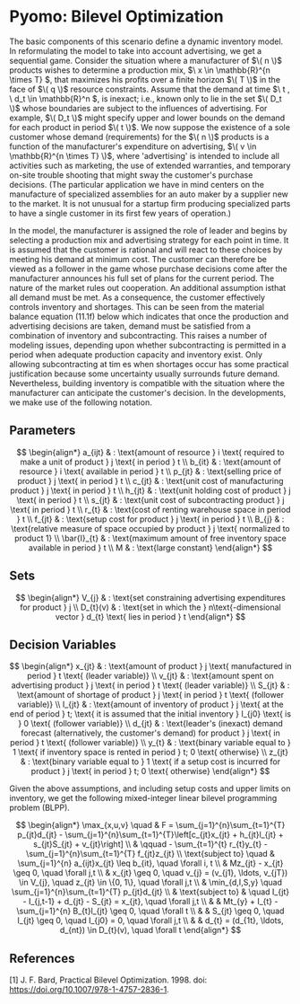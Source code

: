 # Pyomo: Bilevel Optimization

The basic components of this scenario define a dynamic inventory model. In reformulating the model to take into account advertising, we get a sequential game. Consider the situation where a manufacturer of $\( n \)$ products wishes to determine a production mix, $\ x \in \mathbb{R}^{n \times T} \$, that maximizes his profits over a finite horizon $\( T \)$ in the face of $\( q \)$ resource constraints. Assume that the demand at time $\ t \, \ d_t \in \mathbb{R}^n \$, is inexact; i.e., known only to lie in the set $\( D_t \)$ whose boundaries are subject to the influences of advertising. For example, $\( D_t \)$ might specify upper and lower bounds on the demand for each product in period $\( t \)$. We now suppose the existence of a sole customer whose demand (requirements) for the $\( n \)$ products is a function of the manufacturer's expenditure on advertising, $\( v \in \mathbb{R}^{n \times T} \)$, where 'advertising' is intended to include all activities such as marketing, the use of extended warranties, and temporary on-site trouble shooting that might sway the customer's purchase decisions. (The particular application we have in mind centers on the manufacture of specialized assemblies for an auto maker by a supplier new to the market. It is not unusual for a startup firm producing specialized parts to have a single customer in its first few years of operation.)

In the model, the manufacturer is assigned the role of Ieader and begins by selecting a production mix and advertising strategy for each point in time. It is assumed that the customer is rational and will react to these choices by meeting his demand at minimum cost. The customer can therefore be viewed as a follower in the game whose purchase decisions come after the manufacturer announces his full set of plans for the current period. The nature of the market rules out cooperation. An additional assumption isthat all demand must be met. As a consequence, the customer effectively controls inventory and shortages. This can be seen from the material balance equation (11.1f) below which indicates that once the production and advertising decisions are taken, demand must be satisfied from a combination of inventory and subcontracting. This raises a number of modeling issues, depending upon whether subcontracting is permitted in a period when adequate production capacity and inventory exist. Only allowing subcontracting at tim es when shortages occur has some practical justification because some uncertainty usually surrounds future demand. Nevertheless, building inventory is compatible with the situation where the manufacturer can anticipate the customer's decision. In the developments, we make use of the following notation.

## Parameters

$$
\begin{align*}
a_{ijt} & : \text{amount of resource } i \text{ required to make a unit of product } j \text{ in period } t \\
b_{it} & : \text{amount of resource } i \text{ available in period } t \\
p_{jt} & : \text{selling price of product } j \text{ in period } t \\
c_{jt} & : \text{unit cost of manufacturing product } j \text{ in period } t \\
h_{jt} & : \text{unit holding cost of product } j \text{ in period } t \\
s_{jt} & : \text{unit cost of subcontracting product } j \text{ in period } t \\
r_{t} & : \text{cost of renting warehouse space in period } t \\
f_{jt} & : \text{setup cost for product } j \text{ in period } t \\
B_{j} & : \text{relative measure of space occupied by product } j \text{ normalized to product 1} \\
\bar{I}_{t} & : \text{maximum amount of free inventory space available in period } t \\
M & : \text{large constant}
\end{align*}
$$

## Sets

$$
\begin{align*}
V_{j} & : \text{set constraining advertising expenditures for product } j \\
D_{t}(v) & : \text{set in which the } n\text{-dimensional vector } d_{t} \text{ lies in period } t
\end{align*}
$$

## Decision Variables

$$
\begin{align*}
x_{jt} & : \text{amount of product } j \text{ manufactured in period } t \text{ (leader variable)} \\
v_{jt} & : \text{amount spent on advertising product } j \text{ in period } t \text{ (leader variable)} \\
S_{jt} & : \text{amount of shortage of product } j \text{ in period } t \text{ (follower variable)} \\
I_{jt} & : \text{amount of inventory of product } j \text{ at the end of period } t; \text{ it is assumed that the initial inventory } I_{j0} \text{ is } 0 \text{ (follower variable)} \\
d_{jt} & : \text{leader's (inexact) demand forecast (alternatively, the customer's demand) for product } j \text{ in period } t \text{ (follower variable)} \\
y_{t} & : \text{binary variable equal to } 1 \text{ if inventory space is rented in period } t; 0 \text{ otherwise} \\
z_{jt} & : \text{binary variable equal to } 1 \text{ if a setup cost is incurred for product } j \text{ in period } t; 0 \text{ otherwise}
\end{align*}
$$

Given the above assumptions, and including setup costs and upper limits on inventory, we get the following mixed-integer linear bilevel programming problem (BLPP).

$$
\begin{align*}
\max_{x,u,v} \quad & F = \sum_{j=1}^{n}\sum_{t=1}^{T} p_{jt}d_{jt} - \sum_{j=1}^{n}\sum_{t=1}^{T}\left[c_{jt}x_{jt} + h_{jt}l_{jt} + s_{jt}S_{jt} + v_{jt}\right] \\
& \qquad - \sum_{t=1}^{t} r_{t}y_{t} - \sum_{j=1}^{n}\sum_{t=1}^{T} f_{jt}z_{jt} \\
\text{subject to} \quad & \sum_{j=1}^{n} a_{ijt}x_{jt} \leq b_{it}, \quad \forall i, t \\
& Mz_{jt} - x_{jt} \geq 0, \quad \forall j,t \\
& x_{jt} \geq 0, \quad v_{j} = (v_{j1}, \ldots, v_{jT}) \in V_{j}, \quad z_{jt} \in \{0, 1\}, \quad \forall j,t \\
& \min_{d,I,S,y} \quad \sum_{j=1}^{n}\sum_{t=1}^{T} p_{jt}d_{jt} \\
& \text{subject to} & \quad I_{jt} - I_{j,t-1} + d_{jt} - S_{jt} = x_{jt}, \quad \forall j,t \\
& & Mt_{y} + I_{t} - \sum_{j=1}^{n} B_{t}l_{jt} \geq 0, \quad \forall t \\
& & S_{jt} \geq 0, \quad I_{jt} \geq 0, \quad I_{j0} = 0, \quad \forall j,t \\
& & d_{t} = (d_{1t}, \ldots, d_{nt}) \in D_{t}(v), \quad \forall t
\end{align*}
$$

## References

[1] J. F. Bard, Practical Bilevel Optimization. 1998. doi: https://doi.org/10.1007/978-1-4757-2836-1.
‌

